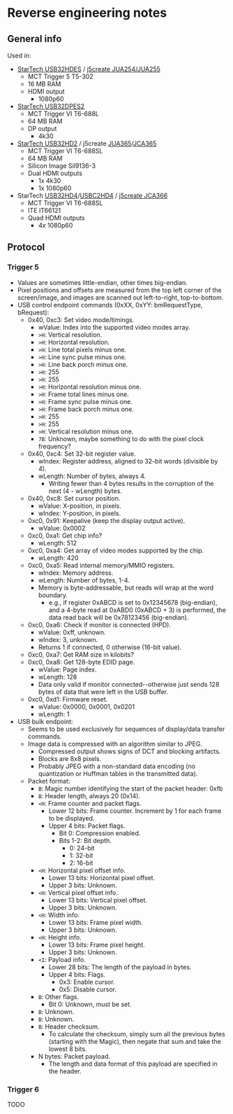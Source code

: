 # Reverse engineering notes


## General info

Used in:
 * [StarTech USB32HDES][usb32hdes] / [j5create JUA254/JUA255][jua254]
   * MCT Trigger 5 T5-302
   * 16 MB RAM
   * HDMI output
     * 1080p60
 * [StarTech USB32DPES2][usb32dpes2]
   * MCT Trigger VI T6-688L
   * 64 MB RAM
   * DP output
     * 4k30
 * [StarTech USB32HD2][usb32hd2] / j5create [JUA365][jua365]/[JCA365][jca365]
   * MCT Trigger VI T6-688SL
   * 64 MB RAM
   * Silicon Image Sil9136-3
   * Dual HDMI outputs
     * 1x 4k30
     * 1x 1080p60
 * StarTech [USB32HD4][usb32hd4]/[USBC2HD4][usbc2hd4] / [j5create JCA366][jca366]
   * MCT Trigger VI T6-688SL
   * ITE IT66121
   * Quad HDMI outputs
     * 4x 1080p60


## Protocol


### Trigger 5

 * Values are sometimes little-endian, other times big-endian.
 * Pixel positions and offsets are measured from the top left corner of the
   screen/image, and images are scanned out left-to-right, top-to-bottom.
 * USB control endpoint commands (0xXX, 0xYY: bmRequestType, bRequest):
   * 0x40, 0xc3: Set video mode/timings.
     * wValue: Index into the supported video modes array.
     * `>H`: Vertical resolution.
     * `>H`: Horizontal resolution.
     * `>H`: Line total pixels minus one.
     * `>H`: Line sync pulse minus one.
     * `>H`: Line back porch minus one.
     * `>H`: 255
     * `>H`: 255
     * `>H`: Horizontal resolution minus one.
     * `>H`: Frame total lines minus one.
     * `>H`: Frame sync pulse minus one.
     * `>H`: Frame back porch minus one.
     * `>H`: 255
     * `>H`: 255
     * `>H`: Vertical resolution minus one.
     * `7B`: Unknown, maybe something to do with the pixel clock frequency?
   * 0x40, 0xc4: Set 32-bit register value.
     * wIndex: Register address, aligned to 32-bit words (divisible by 4).
     * wLength: Number of bytes, always 4.
       * Writing fewer than 4 bytes results in the corruption of the next (4 -
         wLength) bytes.
   * 0x40, 0xc8: Set cursor position.
     * wValue: X-position, in pixels.
     * wIndex: Y-position, in pixels.
   * 0xc0, 0x91: Keepalive (keep the display output active).
     * wValue: 0x0002
   * 0xc0, 0xa1: Get chip info?
     * wLength: 512
   * 0xc0, 0xa4: Get array of video modes supported by the chip.
     * wLength: 420
   * 0xc0, 0xa5: Read internal memory/MMIO registers.
     * wIndex: Memory address.
     * wLength: Number of bytes, 1-4.
     * Memory is byte-addressable, but reads will wrap at the word boundary.
       * e.g., if register 0xABCD is set to 0x12345678 (big-endian), and a
         4-byte read at 0xABD0 (0xABCD + 3) is performed, the data read back
         will be 0x78123456 (big-endian).
   * 0xc0, 0xa6: Check if monitor is connected (HPD).
     * wValue: 0xff, unknown.
     * wIndex: 3, unknown.
     * Returns 1 if connected, 0 otherwise (16-bit value).
   * 0xc0, 0xa7: Get RAM size in kilobits?
   * 0xc0, 0xa8: Get 128-byte EDID page.
     * wValue: Page index.
     * wLength: 128
     * Data only valid if monitor connected--otherwise just sends 128 bytes of
       data that were left in the USB buffer.
   * 0xc0, 0xd1: Firmware reset.
     * wValue: 0x0000, 0x0001, 0x0201
     * wLength: 1
 * USB bulk endpoint:
   * Seems to be used exclusively for sequences of display/data transfer
     commands.
   * Image data is compressed with an algorithm similar to JPEG.
     * Compressed output shows signs of DCT and blocking artifacts.
     * Blocks are 8x8 pixels.
     * Probably JPEG with a non-standard data encoding (no quantization or
       Huffman tables in the transmitted data).
   * Packet format:
     * `B`: Magic number identifying the start of the packet header: 0xfb
     * `B`: Header length, always 20 (0x14).
     * `<H`: Frame counter and packet flags.
       * Lower 12 bits: Frame counter. Increment by 1 for each frame to be
         displayed.
       * Upper 4 bits: Packet flags.
         * Bit 0: Compression enabled.
         * Bits 1-2: Bit depth.
           * 0: 24-bit
           * 1: 32-bit
           * 2: 16-bit
     * `<H`: Horizontal pixel offset info.
       * Lower 13 bits: Horizontal pixel offset.
       * Upper 3 bits: Unknown.
     * `<H`: Vertical pixel offset info.
       * Lower 13 bits: Vertical pixel offset.
       * Upper 3 bits: Unknown.
     * `<H`: Width info.
       * Lower 13 bits: Frame pixel width.
       * Upper 3 bits: Unknown.
     * `<H`: Height info.
       * Lower 13 bits: Frame pixel height.
       * Upper 3 bits: Unknown.
     * `<I`: Payload info.
       * Lower 28 bits: The length of the payload in bytes.
       * Upper 4 bits: Flags.
         * 0x3: Enable cursor.
         * 0x5: Disable cursor.
     * `B`: Other flags.
       * Bit 0: Unknown, must be set.
     * `B`: Unknown.
     * `B`: Unknown.
     * `B`: Header checksum.
       * To calculate the checksum, simply sum all the previous bytes (starting
         with the Magic), then negate that sum and take the lowest 8 bits.
     * N bytes: Packet payload.
       * The length and data format of this payload are specified in the header.


### Trigger 6

TODO


[usb32hdes]: https://www.startech.com/en-us/audio-video-products/usb32hdes
[usb32dpes2]: https://www.startech.com/en-us/audio-video-products/usb32dpes2
[usb32hd2]: https://www.startech.com/en-us/audio-video-products/usb32hd2
[usb32hd4]: https://www.startech.com/en-us/audio-video-products/usb32hd4
[usbc2hd4]: https://www.startech.com/en-us/audio-video-products/usbc2hd4
[jua254]: https://en.j5create.com/products/jua254
[jua365]: https://en.j5create.com/products/jua365
[jca365]: https://en.j5create.com/products/jca365
[jca366]: https://en.j5create.com/products/jca366
